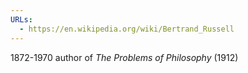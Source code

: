 ```yaml
---
URLs:
  - https://en.wikipedia.org/wiki/Bertrand_Russell
---
```

1872-1970
author of _The Problems of Philosophy_ (1912)
